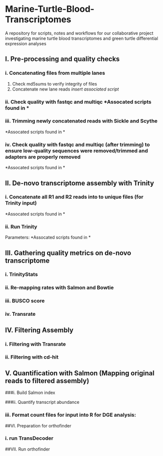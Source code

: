 # Marine-Turtle-Blood-Transcriptomes
A repository for scripts, notes and workflows for our collaborative project investigating marine turtle blood transcriptomes and green turtle differential expression analyses

## I. Pre-processing and quality checks
### i. Concatenating files from multiple lanes
1. Check md5sums to verify integrity of files
2. Concatenate new lane reads
*insert associated script*

### ii. Check quality with fastqc and multiqc *Assocated scripts found in *

### iii. Trimming newly concatenated reads with Sickle and Scythe
*Assocated scripts found in *

### iv. Check quality with fastqc and multiqc (after trimming) to ensure low-quality sequences were removed/trimmed and adapters are properly removed
*Assocated scripts found in *

## II. De-novo transcriptome assembly with Trinity
### i. Concatenate all R1 and R2 reads into to unique files (for Trinity input)
*Assocated scripts found in *

### ii. Run Trinity
Parameters:
*Assocated scripts found in *

## III. Gathering quality metrics on de-novo transcriptome

### i. TrinityStats

### ii. Re-mapping rates with Salmon and Bowtie

### iii. BUSCO score

### iv. Transrate

## IV. Filtering Assembly
### i. Filtering with Transrate
### ii. Filtering with cd-hit


## V. Quantification with Salmon (Mapping original reads to filtered assembly)
###i. Build Salmon index

###ii. Quantify transcript abundance

### iii. Format count files for input into R for DGE analysis:

##VI. Preparation for orthofinder
### i. run TransDecoder

##VII. Run orthofinder
